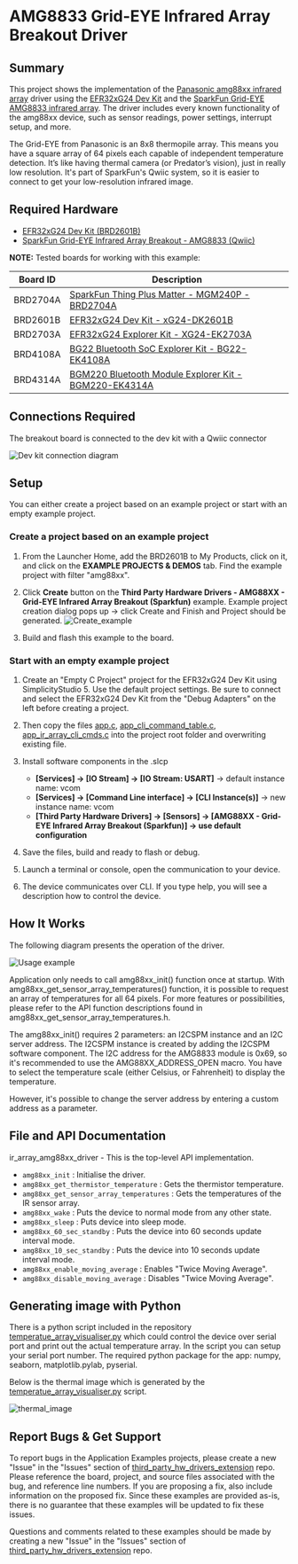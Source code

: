 # AMG8833 Grid-EYE Infrared Array Breakout Driver #

## Summary ##

This project shows the implementation of the [Panasonic amg88xx infrared array](https://industry.panasonic.eu/components/sensors/industrial-sensors/grid-eye/amg88xx-high-performance-type/amg8833-amg8833) driver using the [EFR32xG24 Dev Kit](https://www.silabs.com/development-tools/wireless/efr32xg24-dev-kit?tab=overview) and the [SparkFun Grid-EYE AMG8833 infrared array](https://www.sparkfun.com/products/14607). The driver includes every known functionality of the amg88xx device, such as sensor readings, power settings, interrupt setup, and more.

The Grid-EYE from Panasonic is an 8x8 thermopile array. This means you have a square array of 64 pixels each capable of independent temperature detection. It’s like having thermal camera (or Predator’s vision), just in really low resolution. It's part of SparkFun's Qwiic system, so it is easier to connect to get your low-resolution infrared image.
## Required Hardware ##

- [EFR32xG24 Dev Kit (BRD2601B)](https://www.silabs.com/development-tools/wireless/efr32xg24-dev-kit?tab=overview)
- [SparkFun Grid-EYE Infrared Array Breakout - AMG8833 (Qwiic)](https://www.sparkfun.com/products/14607)

**NOTE:**
Tested boards for working with this example:

| Board ID | Description  |
| ---------------------- | ------ |
| BRD2704A | [SparkFun Thing Plus Matter - MGM240P - BRD2704A](https://www.sparkfun.com/products/20270) |
| BRD2601B | [EFR32xG24 Dev Kit - xG24-DK2601B](https://www.silabs.com/development-tools/wireless/efr32xg24-dev-kit?tab=overview)   |
| BRD2703A | [EFR32xG24 Explorer Kit - XG24-EK2703A](https://www.silabs.com/development-tools/wireless/efr32xg24-explorer-kit?tab=overview)    |
| BRD4108A | [BG22 Bluetooth SoC Explorer Kit - BG22-EK4108A](https://www.silabs.com/development-tools/wireless/bluetooth/bg22-explorer-kit?tab=overview)    |
| BRD4314A | [BGM220 Bluetooth Module Explorer Kit - BGM220-EK4314A](https://www.silabs.com/development-tools/wireless/bluetooth/bgm220-explorer-kit?tab=overview)    |

## Connections Required ##

The breakout board is connected to the dev kit with a Qwiic connector

![Dev kit connection diagram](images/dev_kit.jpg)

## Setup ##

You can either create a project based on an example project or start with an empty example project.

### Create a project based on an example project ###

1. From the Launcher Home, add the BRD2601B to My Products, click on it, and click on the **EXAMPLE PROJECTS & DEMOS** tab. Find the example project with filter "amg88xx".

2. Click **Create** button on the **Third Party Hardware Drivers - AMG88XX - Grid-EYE Infrared Array Breakout (Sparkfun)** example. Example project creation dialog pops up -> click Create and Finish and Project should be generated.
![Create_example](images/create_example.png)

3. Build and flash this example to the board.

### Start with an empty example project ###

1. Create an "Empty C Project" project for the EFR32xG24 Dev Kit using SimplicityStudio 5. Use the default project settings. Be sure to connect and select the EFR32xG24 Dev Kit from the "Debug Adapters" on the left before creating a project.

2. Then copy the files [app.c](../../../example/sparkfun_ir_array_amg88xx/app.c), [app_cli_command_table.c](../../../example/sparkfun_ir_array_amg88xx/app_cli_command_table.c), [app_ir_array_cli_cmds.c](../../../example/sparkfun_ir_array_amg88xx/app_ir_array_cli_cmds.c) into the project root folder and overwriting existing file.

3. Install software components in the .slcp

    - **[Services] → [IO Stream] → [IO Stream: USART]** → default instance name: vcom
    - **[Services] → [Command Line interface] → [CLI Instance(s)]** → new instance name: vcom
    - **[Third Party Hardware Drivers] → [Sensors] → [AMG88XX - Grid-EYE Infrared Array Breakout (Sparkfun)] → use default configuration**

4. Save the files, build and ready to flash or debug.

5. Launch a terminal or console, open the communication to your device.

6. The device communicates over CLI. If you type help, you will see a description how to control the device.

## How It Works ##

The following diagram presents the operation of the driver.

![Usage example](images/IR_array_struct.png)

Application only needs to call amg88xx_init() function once at startup. With amg88xx_get_sensor_array_temperatures() function, it is possible to request an array of temperatures for all 64 pixels. For more features or possibilities, please refer to the API function descriptions found in amg88xx_get_sensor_array_temperatures.h.

The amg88xx_init() requires 2 parameters: an I2CSPM instance and an I2C server address.
The I2CSPM instance is created by adding the I2CSPM software component. The I2C address for the AMG8833 module is 0x69, so it's recommended to use the AMG88XX_ADDRESS_OPEN macro. You have to select the temperature scale (either Celsius, or Fahrenheit) to display the temperature.

However, it's possible to change the server address by entering a custom address as a parameter.

## File and API Documentation ##

ir_array_amg88xx_driver - This is the top-level API implementation.

- `amg88xx_init` : Initialise the driver.
- `amg88xx_get_thermistor_temperature` : Gets the thermistor temperature.
- `amg88xx_get_sensor_array_temperatures` : Gets the temperatures of the IR sensor array.
- `amg88xx_wake` : Puts the device to normal mode from any other state.
- `amg88xx_sleep` : Puts device into sleep mode.
- `amg88xx_60_sec_standby` : Puts the device into 60 seconds update interval mode.
- `amg88xx_10_sec_standby` : Puts the device into 10 seconds update interval mode.
- `amg88xx_enable_moving_average` : Enables "Twice Moving Average".
- `amg88xx_disable_moving_average` : Disables "Twice Moving Average".

## Generating image with Python ##

There is a python script included in the repository [temperatue_array_visualiser.py](temperatue_array_visualiser.py) which could control the device over serial port and print out the actual temperature array. In the script you can setup your serial port number.
The required python package for the app: numpy, seaborn, matplotlib.pylab, pyserial.

Below is the thermal image which is generated by the [temperatue_array_visualiser.py](temperatue_array_visualiser.py) script.

![thermal_image](images/thermal_image.png)

## Report Bugs & Get Support ##

To report bugs in the Application Examples projects, please create a new "Issue" in the "Issues" section of [third_party_hw_drivers_extension](https://github.com/SiliconLabs/third_party_hw_drivers_extension) repo. Please reference the board, project, and source files associated with the bug, and reference line numbers. If you are proposing a fix, also include information on the proposed fix. Since these examples are provided as-is, there is no guarantee that these examples will be updated to fix these issues.

Questions and comments related to these examples should be made by creating a new "Issue" in the "Issues" section of [third_party_hw_drivers_extension](https://github.com/SiliconLabs/third_party_hw_drivers_extension) repo.
